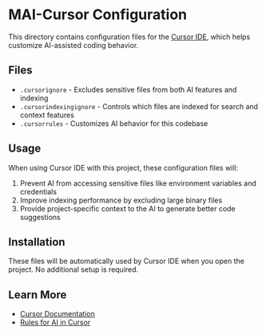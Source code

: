 # MAI-Cursor Configuration

This directory contains configuration files for the [Cursor IDE](https://cursor.sh/), which helps customize AI-assisted coding behavior.

## Files

- `.cursorignore` - Excludes sensitive files from both AI features and indexing
- `.cursorindexingignore` - Controls which files are indexed for search and context features
- `.cursorrules` - Customizes AI behavior for this codebase

## Usage

When using Cursor IDE with this project, these configuration files will:

1. Prevent AI from accessing sensitive files like environment variables and credentials
2. Improve indexing performance by excluding large binary files
3. Provide project-specific context to the AI to generate better code suggestions

## Installation

These files will be automatically used by Cursor IDE when you open the project. No additional setup is required.

## Learn More

- [Cursor Documentation](https://docs.cursor.com/context/ignore-files)
- [Rules for AI in Cursor](https://docs.cursor.com/context/rules-for-ai)

